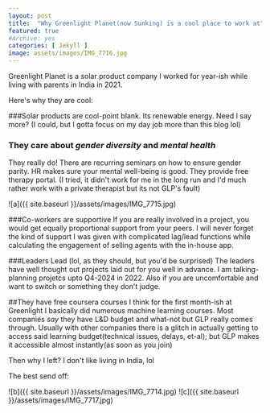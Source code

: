 ```yaml
---
layout: post
title:  "Why Greenlight Planet(now Sunking) is a cool place to work at"
featured: true
#Archive: yes
categories: [ Jekyll ]
image: assets/images/IMG_7716.jpg
---
```

Greenlight Planet is a solar product company I worked for year-ish while living with parents in India in 2021.

Here's why they are cool:

###Solar products are cool-point blank.
Its renewable energy. Need I say more? (I could, but I gotta focus on my day job more than this blog lol)

### They care about *gender diversity* and *mental health*
They really do! There are recurring seminars on how to ensure gender parity. HR makes sure your mental well-being is good. They provide free therapy portal. (I tried, it didn't work for me in the long run and I'd much rather work with a private therapist but its not GLP's fault)

![a]({{ site.baseurl }}/assets/images/IMG_7715.jpg)

###Co-workers are supportive
If you are really involved in a project, you would get equally proportional support from your peers. I will never forget the kind of support I was given with complicated lag/lead functions while calculating the engagement of selling agents with the in-house app.

###Leaders Lead (lol, as they should, but you'd be surprised)
The leaders have well thought out projects laid out for you well in advance. I am talking- planning projetcs upto Q4-2024 in 2022. Also if you are uncomfortable and want to switch or something they don't judge.

##They have free coursera courses
I think for the first month-ish at Greenlight I basically did numerous machine learning courses. Most companies _say_ they have L&D budget and what-not but GLP really comes through. Usually with other companies there is a glitch in actually getting to access said learning budget(technical issues, delays, et-al); but GLP makes it accessible almost instantly(as soon as you join)

Then why I left? I don't like living in India, lol

The best send off:

![b]({{ site.baseurl }}/assets/images/IMG_7714.jpg)
![c]({{ site.baseurl }}/assets/images/IMG_7717.jpg)
